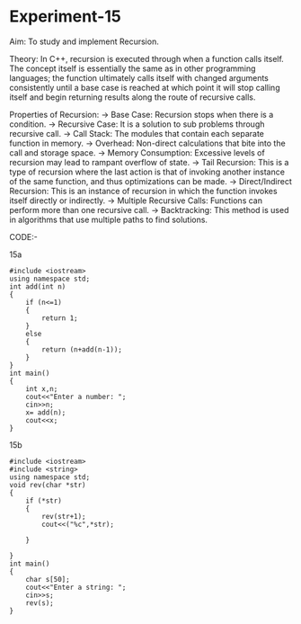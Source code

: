 # Experiment-15

Aim:
To study and implement Recursion.

Theory:
In C++, recursion is executed through when a function calls itself. The concept itself is essentially the same as in other programming languages; the function ultimately calls itself with changed arguments consistently until a base case is reached at which point it will stop calling itself and begin returning results along the route of recursive calls.

Properties of Recursion:
→ Base Case: Recursion stops when there is a condition.
→ Recursive Case: It is a solution to sub problems through recursive call.
→ Call Stack: The modules that contain each separate function in memory.
→ Overhead: Non-direct calculations that bite into the call and storage space.
→ Memory Consumption: Excessive levels of recursion may lead to rampant overflow of state.
→ Tail Recursion: This is a type of recursion where the last action is that of invoking another instance of the same function, and thus optimizations can be made.
→ Direct/Indirect Recursion: This is an instance of recursion in which the function invokes itself directly or indirectly.
→ Multiple Recursive Calls: Functions can perform more than one recursive call.
→ Backtracking: This method is used in algorithms that use multiple paths to find solutions.

CODE:-

15a
```
#include <iostream>
using namespace std;
int add(int n)
{
    if (n<=1)
    {
        return 1;
    }
    else
    {
        return (n+add(n-1));
    }
}
int main()
{
    int x,n;
    cout<<"Enter a number: ";
    cin>>n;
    x= add(n);
    cout<<x;
}
```

15b
```
#include <iostream>
#include <string>
using namespace std;
void rev(char *str)
{
    if (*str)
    {
        rev(str+1);
        cout<<("%c",*str);

    }

}
int main()
{
    char s[50];
    cout<<"Enter a string: ";
    cin>>s;
    rev(s);
}
```



